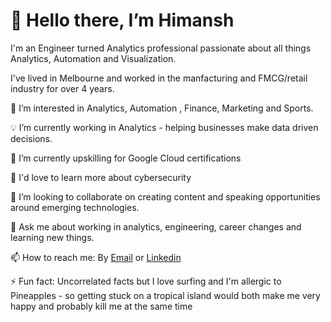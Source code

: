 # 👋 Hello there, I’m Himansh

I'm an Engineer turned Analytics professional passionate about all things Analytics, Automation and Visualization. 

I've lived in Melbourne and worked in the manfacturing and FMCG/retail industry for over 4 years. 

👀 I’m interested in Analytics, Automation , Finance, Marketing and Sports. 

💡 I’m currently working in Analytics - helping businesses make data driven decisions.

🌱 I’m currently upskilling for Google Cloud certifications 

📖 I'd love to learn more about cybersecurity

🍐 I’m looking to collaborate on creating content and speaking opportunities around emerging technologies.

💬 Ask me about working in analytics, engineering, career changes and learning new things.

📫 How to reach me: By [Email](mailto:himanshmishra1@gmail.com) or [Linkedin](https://www.linkedin.com/in/himanshmishra1/)

⚡ Fun fact: Uncorrelated facts but I love surfing and I'm allergic to Pineapples - so getting stuck on a tropical island would both make me very happy and probably kill me at the same time

<!---
himansh1/himansh1 is a ✨ special ✨ repository because its `README.md` (this file) appears on your GitHub profile.
You can click the Preview link to take a look at your changes.
--->
